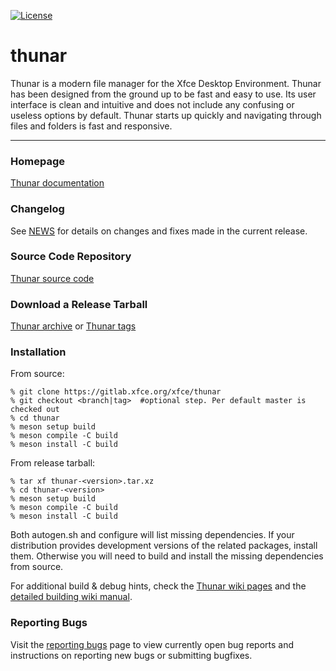 [![License](https://img.shields.io/badge/License-GPL%20v2-blue.svg)](https://gitlab.xfce.org/xfce/thunar/COPYING)

# thunar


Thunar is a modern file manager for the Xfce Desktop Environment. Thunar has been designed from the ground up to be fast and easy to use. Its user interface is clean and intuitive and does not include any confusing or useless options by default. Thunar starts up quickly and navigating through files and folders is fast and responsive.

----

### Homepage

[Thunar documentation](https://docs.xfce.org/xfce/thunar/start)

### Changelog

See [NEWS](https://gitlab.xfce.org/xfce/thunar/-/blob/master/NEWS) for details on changes and fixes made in the current release.

### Source Code Repository

[Thunar source code](https://gitlab.xfce.org/xfce/thunar)

### Download a Release Tarball

[Thunar archive](https://archive.xfce.org/src/xfce/thunar)
    or
[Thunar tags](https://gitlab.xfce.org/xfce/thunar/-/tags)

### Installation

From source: 

    % git clone https://gitlab.xfce.org/xfce/thunar
    % git checkout <branch|tag>  #optional step. Per default master is checked out
    % cd thunar
    % meson setup build
    % meson compile -C build
    % meson install -C build

From release tarball:

    % tar xf thunar-<version>.tar.xz
    % cd thunar-<version>
    % meson setup build
    % meson compile -C build
    % meson install -C build

 Both autogen.sh and configure will list missing dependencies. 
 If your distribution provides development versions of the related packages, 
 install them. Otherwise you will need to build and install the missing dependencies from source.

For additional build & debug hints, check the [Thunar wiki pages](https://wiki.xfce.org/thunar/dev) and the [detailed building wiki manual](https://docs.xfce.org/xfce/building).

### Reporting Bugs

Visit the [reporting bugs](https://docs.xfce.org/xfce/thunar/bugs) page to view currently open bug reports and instructions on reporting new bugs or submitting bugfixes.

